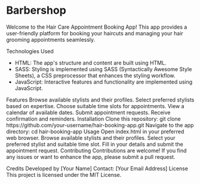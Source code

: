 
<!DOCTYPE html>
<html>
<head>
</head>
<body>
  <h1>Barbershop</h1>
  <p>Welcome to the Hair Care Appointment Booking App! This app provides a user-friendly platform for booking your haircuts and managing your hair grooming appointments seamlessly.</p>
  <p>Technologies Used </p>
  <ul>
<li>HTML: The app's structure and content are built using HTML.</li>
<li>SASS: Styling is implemented using SASS (Syntactically Awesome Style Sheets), a CSS preprocessor that enhances the styling workflow.</li>
<li>JavaScript: Interactive features and functionality are implemented using JavaScript.</li>
  </ul>
Features
Browse available stylists and their profiles.
Select preferred stylists based on expertise.
Choose suitable time slots for appointments.
View a calendar of available dates.
Submit appointment requests.
Receive confirmation and reminders.
Installation
Clone this repository: git clone https://github.com/your-username/hair-booking-app.git
Navigate to the app directory: cd hair-booking-app
Usage
Open index.html in your preferred web browser.
Browse available stylists and their profiles.
Select your preferred stylist and suitable time slot.
Fill in your details and submit the appointment request.
Contributing
Contributions are welcome! If you find any issues or want to enhance the app, please submit a pull request.

Credits
Developed by [Your Name]
Contact: [Your Email Address]
License
This project is licensed under the MIT License.
  <!-- Add more content here -->
</body>
</html>
